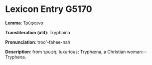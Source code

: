 # Lexicon Entry G5170

**Lemma**: Τρύφαινα

**Transliteration (xlit)**: Trýphaina

**Pronunciation**: troo'-fahee-nah

**Description**:
from τρυφή; luxurious; Tryphæna, a Christian woman:--Tryphena.
